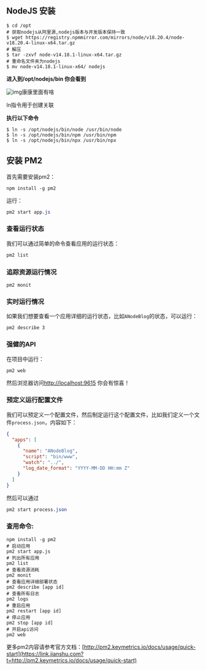 ## NodeJS 安装

```shell
$ cd /opt
# 获取nodejs从阿里源,nodejs版本与开发版本保持一致
$ wget https://registry.npmmirror.com/mirrors/node/v18.20.4/node-v18.20.4-linux-x64.tar.gz
# 解压
$ tar -zxvf node-v14.18.1-linux-x64.tar.gz
# 重命名文件夹为nodejs
$ mv node-v14.18.1-linux-x64/ nodejs
```

**进入到/opt/nodejs/bin 你会看到**

![img](https://gitee.com/cnmz/images/raw/master/mdpic/202111131511650.png)康康里面有啥

ln指令用于创建关联

**执行以下命令**

```shell
$ ln -s /opt/nodejs/bin/node /usr/bin/node
$ ln -s /opt/nodejs/bin/npm /usr/bin/npm
$ ln -s /opt/nodejs/bin/npx /usr/bin/npx
```



## 安装 PM2

首先需要安装pm2：

```undefined
npm install -g pm2
```

运行：

```css
pm2 start app.js
```

### 查看运行状态

我们可以通过简单的命令查看应用的运行状态：

```cpp
pm2 list
```

### 追踪资源运行情况

```undefined
pm2 monit
```

###  实时运行情况

如果我们想要查看一个应用详细的运行状态，比如`ANodeBlog`的状态，可以运行：

```undefined
pm2 describe 3
```

### 强健的API

在项目中运行：

```undefined
pm2 web
```

然后浏览器访问[http://localhost:9615](https://link.jianshu.com?t=http://localhost:9615) 你会有惊喜！

### 预定义运行配置文件

我们可以预定义一个配置文件，然后制定运行这个配置文件，比如我们定义一个文件`process.json`，内容如下：



```json
{
  "apps": [
    {
      "name": "ANodeBlog",
      "script": "bin/www",
      "watch": "../",
      "log_date_format": "YYYY-MM-DD HH:mm Z"
    }
  ]
}
```

然后可以通过

```css
pm2 start process.json
```

### 查用命令:

```shell
npm install -g pm2
# 启动应用
pm2 start app.js
# 列出所有应用
pm2 list
# 查看资源消耗
pm2 monit
# 查看应用详细部署状态
pm2 describe [app id]
# 查看所有日志
pm2 logs
# 重启应用
pm2 restart [app id]
# 停止应用
pm2 stop [app id]
# 开启api访问
pm2 web
```

更多pm2内容请参考官方文档：[http://pm2.keymetrics.io/docs/usage/quick-start](https://link.jianshu.com?t=http://pm2.keymetrics.io/docs/usage/quick-start)


